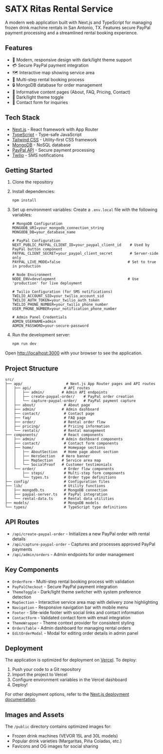 # SATX Ritas Rental Service

A modern web application built with Next.js and TypeScript for managing frozen drink machine rentals in San Antonio, TX. Features secure PayPal payment processing and a streamlined rental booking experience.

## Features

- 🎨 Modern, responsive design with dark/light theme support
- 💳 Secure PayPal payment integration
- 🗺️ Interactive map showing service area
- 📱 Multi-step rental booking process
- 🔒 MongoDB database for order management
- 📄 Informative content pages (About, FAQ, Pricing, Contact)
- 🌙 Dark/light theme toggle
- 📝 Contact form for inquiries

## Tech Stack

- [Next.js](https://nextjs.org/) - React framework with App Router
- [TypeScript](https://www.typescriptlang.org/) - Type-safe JavaScript
- [Tailwind CSS](https://tailwindcss.com/) - Utility-first CSS framework
- [MongoDB](https://www.mongodb.com/) - NoSQL database
- [PayPal API](https://developer.paypal.com/) - Secure payment processing
- [Twilio](https://www.twilio.com/) - SMS notifications

## Getting Started

1. Clone the repository
2. Install dependencies:
   ```bash
   npm install
   ```
3. Set up environment variables:
   Create a `.env.local` file with the following variables:

   ```
   # MongoDB Configuration
   MONGODB_URI=your_mongodb_connection_string
   MONGODB_DB=your_database_name

   # PayPal Configuration
   NEXT_PUBLIC_PAYPAL_CLIENT_ID=your_paypal_client_id    # Used by PayPal button component
   PAYPAL_CLIENT_SECRET=your_paypal_client_secret        # Server-side only
   PAYPAL_LIVE_MODE=false                               # Set to true in production

   # Node Environment
   NODE_ENV=development                                 # Use 'production' for live deployment

   # Twilio Configuration (for SMS notifications)
   TWILIO_ACCOUNT_SID=your_twilio_account_sid
   TWILIO_AUTH_TOKEN=your_twilio_auth_token
   TWILIO_PHONE_NUMBER=your_twilio_phone_number
   USER_PHONE_NUMBER=your_notification_phone_number

   # Admin Panel Credentials
   ADMIN_USERNAME=admin
   ADMIN_PASSWORD=your-secure-password
   ```

4. Run the development server:
   ```bash
   npm run dev
   ```

Open [http://localhost:3000](http://localhost:3000) with your browser to see the application.

## Project Structure

```
src/
├── app/                    # Next.js App Router pages and API routes
│   ├── api/               # API routes
│   │   ├── admin/        # Admin API endpoints
│   │   ├── create-paypal-order/    # PayPal order creation
│   │   └── capture-paypal-order/   # PayPal payment capture
│   ├── about/             # About page
│   ├── admin/            # Admin dashboard
│   ├── contact/           # Contact page
│   ├── faq/               # FAQ page
│   ├── order/             # Rental order flow
│   ├── pricing/           # Pricing information
│   └── rentals/           # Rental management
├── components/            # React components
│   ├── admin/            # Admin dashboard components
│   ├── contact/           # Contact form components
│   ├── home/              # Homepage sections
│   │   ├── AboutSection   # Home page about section
│   │   ├── HeroSection   # Hero banner
│   │   ├── MapSection    # Service area map
│   │   └── SocialProof   # Customer testimonials
│   └── order/             # Order flow components
│       ├── steps/         # Multi-step form components
│       └── types.ts       # Order type definitions
├── config/                # Configuration files
├── lib/                   # Utility functions
│   ├── mongodb.ts         # MongoDB connection
│   ├── paypal-server.ts   # PayPal integration
│   └── rental-data.ts     # Rental data utilities
├── models/                # MongoDB models
└── types/                 # TypeScript type definitions
```

## API Routes

- `/api/create-paypal-order` - Initializes a new PayPal order with rental details
- `/api/capture-paypal-order` - Captures and processes approved PayPal payments
- `/api/admin/orders` - Admin endpoints for order management

## Key Components

- `OrderForm` - Multi-step rental booking process with validation
- `PayPalCheckout` - Secure PayPal payment integration
- `ThemeToggle` - Dark/light theme switcher with system preference detection
- `MapSection` - Interactive service area map with delivery zone highlighting
- `Navigation` - Responsive navigation bar with mobile menu
- `Footer` - Site-wide footer with social links and contact information
- `ContactForm` - Validated contact form with email integration
- `ThemeWrapper` - Theme context provider for consistent styling
- `OrdersTable` - Admin dashboard for managing rental orders
- `EditOrderModal` - Modal for editing order details in admin panel

## Deployment

The application is optimized for deployment on [Vercel](https://vercel.com). To deploy:

1. Push your code to a Git repository
2. Import the project to Vercel
3. Configure environment variables in the Vercel dashboard
4. Deploy!

For other deployment options, refer to the [Next.js deployment documentation](https://nextjs.org/docs/app/building-your-application/deploying).

## Images and Assets

The `/public` directory contains optimized images for:

- Frozen drink machines (VEVOR 15L and 30L models)
- Popular drink varieties (Margaritas, Piña Coladas, etc.)
- Favicons and OG images for social sharing
